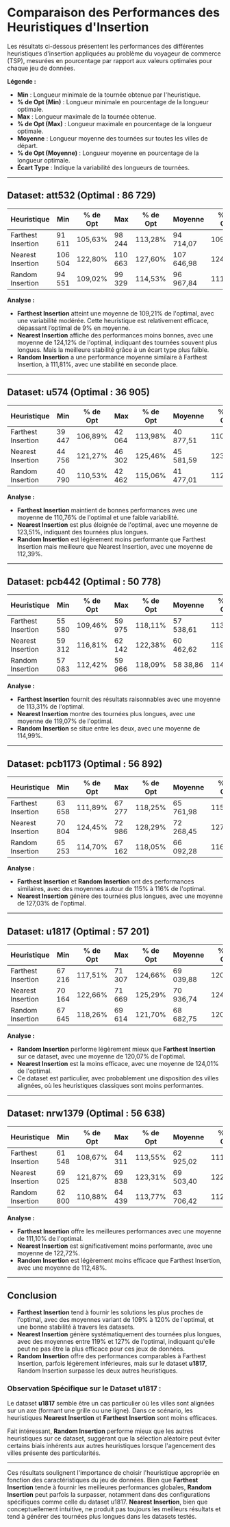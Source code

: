 # Comparaison des Performances des Heuristiques d'Insertion

Les résultats ci-dessous présentent les performances des différentes heuristiques d'insertion appliquées au problème du voyageur de commerce (TSP), mesurées en pourcentage par rapport aux valeurs optimales pour chaque jeu de données.

**Légende :**

- **Min** : Longueur minimale de la tournée obtenue par l'heuristique.
- **% de Opt (Min)** : Longueur minimale en pourcentage de la longueur optimale.
- **Max** : Longueur maximale de la tournée obtenue.
- **% de Opt (Max)** : Longueur maximale en pourcentage de la longueur optimale.
- **Moyenne** : Longueur moyenne des tournées sur toutes les villes de départ.
- **% de Opt (Moyenne)** : Longueur moyenne en pourcentage de la longueur optimale.
- **Écart Type** : Indique la variabilité des longueurs de tournées.

---

## Dataset: att532 (Optimal : 86 729)

| Heuristique          | Min     | % de Opt | Max     | % de Opt | Moyenne    | % de Opt | Écart Type |
|----------------------|---------|----------|---------|----------|------------|----------|------------|
| Farthest Insertion   | 91 611  | 105,63%  | 98 244  | 113,28%  | 94 714,07  | 109,21%  | 1 117,83   |
| Nearest Insertion    | 106 504 | 122,80%  | 110 663 | 127,60%  | 107 646,98 | 124,12%  | 477,99     |
| Random Insertion     | 94 551  | 109,02%  | 99 329  | 114,53%  | 96 967,84  | 111,81%  | 725,24     |

**Analyse :**

- **Farthest Insertion** atteint une moyenne de 109,21% de l'optimal, avec une variabilité modérée. Cette heuristique est relativement efficace, dépassant l’optimal de 9% en moyenne.
- **Nearest Insertion** affiche des performances moins bonnes, avec une moyenne de 124,12% de l'optimal, indiquant des tournées souvent plus longues. Mais la meilleure stabilité grâce à un écart type plus faible.
- **Random Insertion** a une performance moyenne similaire à Farthest Insertion, à 111,81%, avec une stabilité en seconde place.

---

## Dataset: u574 (Optimal : 36 905)

| Heuristique          | Min    | % de Opt | Max    | % de Opt | Moyenne   | % de Opt | Écart Type |
|----------------------|--------|----------|--------|----------|-----------|----------|------------|
| Farthest Insertion   | 39 447 | 106,89%  | 42 064 | 113,98%  | 40 877,51 | 110,76%  | 461,64     |
| Nearest Insertion    | 44 756 | 121,27%  | 46 302 | 125,46%  | 45 581,59 | 123,51%  | 315,95     |
| Random Insertion     | 40 790 | 110,53%  | 42 462 | 115,06%  | 41 477,01 | 112,39%  | 315,01     |

**Analyse :**

- **Farthest Insertion** maintient de bonnes performances avec une moyenne de 110,76% de l'optimal et une faible variabilité.
- **Nearest Insertion** est plus éloignée de l'optimal, avec une moyenne de 123,51%, indiquant des tournées plus longues.
- **Random Insertion** est légèrement moins performante que Farthest Insertion mais meilleure que Nearest Insertion, avec une moyenne de 112,39%.

---

## Dataset: pcb442 (Optimal : 50 778)

| Heuristique          | Min    | % de Opt | Max    | % de Opt | Moyenne   | % de Opt | Écart Type |
|----------------------|--------|----------|--------|----------|-----------|----------|------------|
| Farthest Insertion   | 55 580 | 109,46%  | 59 975 | 118,11%  | 57 538,61 | 113,31%  | 729,75     |
| Nearest Insertion    | 59 312 | 116,81%  | 62 142 | 122,38%  | 60 462,62 | 119,07%  | 548,87     |
| Random Insertion     | 57 083 | 112,42%  | 59 966 | 118,09%  | 58 38,86  | 114,99%  | 501,59     |

**Analyse :**

- **Farthest Insertion** fournit des résultats raisonnables avec une moyenne de 113,31% de l'optimal.
- **Nearest Insertion** montre des tournées plus longues, avec une moyenne de 119,07% de l'optimal.
- **Random Insertion** se situe entre les deux, avec une moyenne de 114,99%.

---

## Dataset: pcb1173 (Optimal : 56 892)

| Heuristique          | Min    | % de Opt | Max    | % de Opt | Moyenne   | % de Opt | Écart Type |
|----------------------|--------|----------|--------|----------|-----------|----------|------------|
| Farthest Insertion   | 63 658 | 111,89%  | 67 277 | 118,25%  | 65 761,98 | 115,59%  | 500,09     |
| Nearest Insertion    | 70 804 | 124,45%  | 72 986 | 128,29%  | 72 268,45 | 127,03%  | 449,77     |
| Random Insertion     | 65 253 | 114,70%  | 67 162 | 118,05%  | 66 092,28 | 116,17%  | 351,14     |

**Analyse :**

- **Farthest Insertion** et **Random Insertion** ont des performances similaires, avec des moyennes autour de 115% à 116% de l'optimal.
- **Nearest Insertion** génère des tournées plus longues, avec une moyenne de 127,03% de l'optimal.

---

## Dataset: u1817 (Optimal : 57 201)

| Heuristique          | Min    | % de Opt | Max    | % de Opt | Moyenne   | % de Opt | Écart Type |
|----------------------|--------|----------|--------|----------|-----------|----------|---------|
| Farthest Insertion   | 67 216 | 117,51%  | 71 307 | 124,66%  | 69 039,88 | 120,70%  | 554,81  |
| Nearest Insertion    | 70 164 | 122,66%  | 71 669 | 125,29%  | 70 936,74 | 124,01%  | 240,39  |
| Random Insertion     | 67 645 | 118,26%  | 69 614 | 121,70%  | 68 682,75 | 120,07%  | 393,77  |

**Analyse :**

- **Random Insertion** performe légèrement mieux que **Farthest Insertion** sur ce dataset, avec une moyenne de 120,07% de l'optimal.
- **Nearest Insertion** est la moins efficace, avec une moyenne de 124,01% de l'optimal.
- Ce dataset est particulier, avec probablement une disposition des villes alignées, où les heuristiques classiques sont moins performantes.

---

## Dataset: nrw1379 (Optimal : 56 638)

| Heuristique          | Min    | % de Opt | Max    | % de Opt | Moyenne   | % de Opt | Écart Type |
|----------------------|--------|----------|--------|----------|-----------|----------|------------|
| Farthest Insertion   | 61 548 | 108,67%  | 64 311 | 113,55%  | 62 925,02 | 111,10%  | 398,50     |
| Nearest Insertion    | 69 025 | 121,87%  | 69 838 | 123,31%  | 69 503,40 | 122,72%  | 143,97     |
| Random Insertion     | 62 800 | 110,88%  | 64 439 | 113,77%  | 63 706,42 | 112,48%  | 252,52     |

**Analyse :**

- **Farthest Insertion** offre les meilleures performances avec une moyenne de 111,10% de l'optimal.
- **Nearest Insertion** est significativement moins performante, avec une moyenne de 122,72%.
- **Random Insertion** est légèrement moins efficace que Farthest Insertion, avec une moyenne de 112,48%.

---

## Conclusion

- **Farthest Insertion** tend à fournir les solutions les plus proches de l’optimal, avec des moyennes variant de 109% à 120% de l'optimal, et une bonne stabilité à travers les datasets.
- **Nearest Insertion** génère systématiquement des tournées plus longues, avec des moyennes entre 119% et 127% de l'optimal, indiquant qu'elle peut ne pas être la plus efficace pour ces jeux de données.
- **Random Insertion** offre des performances comparables à Farthest Insertion, parfois légèrement inférieures, mais sur le dataset **u1817**, Random Insertion surpasse les deux autres heuristiques.

### Observation Spécifique sur le Dataset u1817 :

Le dataset **u1817** semble être un cas particulier où les villes sont alignées sur un axe (formant une grille ou une ligne). Dans ce scénario, les heuristiques **Nearest Insertion** et **Farthest Insertion** sont moins efficaces.

Fait intéressant, **Random Insertion** performe mieux que les autres heuristiques sur ce dataset, 
suggérant que la sélection aléatoire peut éviter certains biais inhérents aux autres heuristiques lorsque l'agencement des villes présente des particularités.

---

Ces résultats soulignent l'importance de choisir l'heuristique appropriée en fonction des caractéristiques du jeu de données. 
Bien que **Farthest Insertion** tende à fournir les meilleures performances globales, 
**Random Insertion** peut parfois la surpasser, notamment dans des configurations spécifiques comme celle du dataset u1817. 
**Nearest Insertion**, bien que conceptuellement intuitive, 
ne produit pas toujours les meilleurs résultats et tend à générer des tournées plus longues dans les datasets testés.
